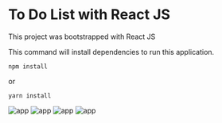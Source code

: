 # To Do List with React JS

This project was bootstrapped with React JS

This command will install dependencies to run this application.
```
npm install
```
or
```
yarn install
```

![app](https://media.discordapp.net/attachments/402985413079465985/871795783261888543/unknown.png?width=420&height=500)
![app](https://media.discordapp.net/attachments/402985413079465985/871808893347577916/unknown.png?width=420&height=500)
![app](https://media.discordapp.net/attachments/402985413079465985/871795668178575430/unknown.png?width=420&height=500)
![app](https://media.discordapp.net/attachments/402985413079465985/871795862735560704/unknown.png?width=420&height=500)
